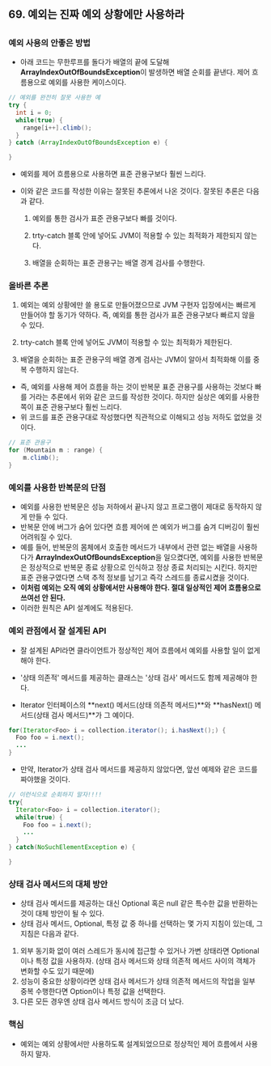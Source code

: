## 69. 예외는 진짜 예외 상황에만 사용하라

##  

### 예외 사용의 안좋은 방법

- 아래 코드는 무한루프를 돌다가 배열의 끝에 도달해 **ArrayIndexOutOfBoundsException**이 발생하면 배열 순회를 끝낸다. 제어 흐름용으로 예외를 사용한 케이스이다.

```java
// 예외를 완전히 잘못 사용한 예
try {
  int i = 0;
  while(true) {
    range[i++].climb();
  }
} catch (ArrayIndexOutOfBoundsException e) {

}
```

- 예외를 제어 흐름용으로 사용하면 표준 관용구보다 훨씬 느리다.

- 이와 같은 코드를 작성한 이유는 잘못된 추론에서 나온 것이다. 잘못된 추론은 다음과 같다.

  1. 예외를 통한 검사가 표준 관용구보다 빠를 것이다.

  2. trty-catch 블록 안에 넣어도 JVM이 적용할 수 있는 최적화가 제한되지 않는다.

  3. 배열을 순회하는 표준 관용구는 배열 경계 검사를 수행한다.

 

### 올바른 추론

1. 예외는 예외 상황에만 쓸 용도로 만들어졌으므로 JVM 구현자 입장에서는 빠르게 만들어야 할 동기가 약하다. 즉, 예외를 통한 검사가 표준 관용구보다 빠르지 않을 수 있다.

2. trty-catch 블록 안에 넣어도 JVM이 적용할 수 있는 최적화가 제한된다.

3. 배열을 순회하는 표준 관용구의 배열 경계 검사는 JVM이 알아서 최적화해 이를 중복 수행하지 않는다.

   

- 즉, 예외를 사용해 제어 흐름을 하는 것이 반복문 표준 관용구를 사용하는 것보다 빠를 거라는 추론에서 위와 같은 코드를 작성한 것이다. 하지만 실상은 예외를 사용한 쪽이 표준 관용구보다 훨씬 느리다.
- 위 코드를 표준 관용구대로 작성했다면 직관적으로 이해되고 성능 저하도 없었을 것이다.

```java
// 표준 관용구
for (Mountain m : range) {
    m.climb();
}
```

 

### 예외를 사용한 반복문의 단점

- 예외를 사용한 반복문은 성능 저하에서 끝나지 않고 프로그램이 제대로 동작하지 않게 만들 수 있다. 
- 반복문 안에 버그가 숨어 있다면 흐름 제어에 쓴 예외가 버그를 숨겨 디버깅이 훨씬 어려워질 수 있다.
- 예를 들어, 반복문의 몸체에서 호출한 메서드가 내부에서 관련 없는 배열을 사용하다가 **ArrayIndexOutOfBoundsException**을 일으켰다면, 예외를 사용한 반복문은 정상적으로 반복문 종료 상황으로 인식하고 정상 종료 처리되는 시킨다. 하지만 표준 관용구였다면 스택 추적 정보를 남기고 즉각 스레드를 종료시켰을 것이다.
- **이처럼 예외는 오직 예외 상황에서만 사용해야 한다. 절대 일상적인 제어 흐름용으로 쓰여선 안 된다.**
- 이러한 원칙은 API 설계에도 적용된다.

 

### 예외 관점에서 잘 설계된 API

- 잘 설계된 API라면 클라이언트가 정상적인 제어 흐름에서 예외를 사용할 일이 없게 해야 한다.
- '상태 의존적' 메서드를 제공하는 클래스는 '상태 검사' 메서드도 함께 제공해야 한다.

- Iterator 인터페이스의 **next() 메서드(상태 의존적 메서드)**와 **hasNext() 메서드(상태 검사 메서드)**가 그 예이다.

```java
for(Iterator<Foo> i = collection.iterator(); i.hasNext();) {
  Foo foo = i.next();
  ...
}
```

 

- 만약, Iterator가 상태 검사 메서드를 제공하지 않았다면, 앞선 예제와 같은 코드를 짜야했을 것이다.

```java
// 이런식으로 순회하지 말자!!!!
try{
  Iterator<Foo> i = collection.iterator();
  while(true) {
    Foo foo = i.next();
    ...
  }
} catch(NoSuchElementException e) {

}
```

 

### 상태 검사 메서드의 대체 방안

- 상태 검사 메서드를 제공하는 대신 Optional 혹은 null 같은 특수한 값을 반환하는 것이 대체 방안이 될 수 있다. 
- 상태 검사 메서드, Optional, 특정 값 중 하나를 선택하는 몇 가지 지침이 있는데, 그 지침은 다음과 같다.

1. 외부 동기화 없이 여러 스레드가 동시에 접근할 수 있거나 가변 상태라면 Optional이나 특정 값을 사용하자. (상태 검사 메서드와 상태 의존적 메서드 사이의 객체가 변화할 수도 있기 때문에)
2. 성능이 중요한 상황이라면 상태 검사 메서드가 상태 의존적 메서드의 작업을 일부 중복 수행한다면 Option이나 특정 값을 선택한다.
3. 다른 모든 경우엔 상태 검사 메서드 방식이 조금 더 났다.

 

### 핵심

- 예외는 예외 상황에서만 사용하도록 설계되었으므로 정상적인 제어 흐름에서 사용하지 말자.